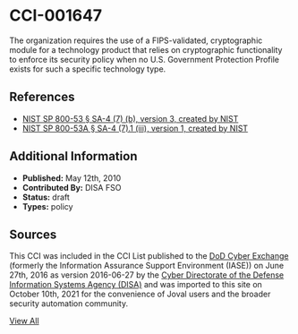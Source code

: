 # CCI-001647

The organization requires the use of a FIPS-validated, cryptographic module for a technology product that relies on cryptographic functionality to enforce its security policy when no U.S. Government Protection Profile exists for such a specific technology type.

## References ##

* [NIST SP 800-53 § SA-4 (7) (b), version 3, created by NIST](http://csrc.nist.gov/publications/PubsSPs.html)
* [NIST SP 800-53A § SA-4 (7).1 (iii), version 1, created by NIST](http://csrc.nist.gov/publications/PubsSPs.html)


## Additional Information ##

* **Published:** May 12th, 2010
* **Contributed By:** DISA FSO
* **Status:** draft
* **Types:** policy

## Sources ##

This CCI was included in the CCI List published to the [DoD Cyber Exchange](https://public.cyber.mil/stigs/cci/)
(formerly the Information Assurance Support Environment (IASE)) on June 27th, 2016 as version
2016-06-27 by the [Cyber Directorate of the Defense Information Systems Agency (DISA)](https://public.cyber.mil/about-cyber/)
and was imported to this site on October 10th, 2021 for the convenience of Joval users and the broader
security automation community.

[View All](../README.md)
